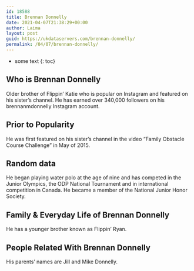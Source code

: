 ```yaml
---
id: 18588
title: Brennan Donnelly
date: 2021-04-07T21:38:29+00:00
author: Laima
layout: post
guid: https://ukdataservers.com/brennan-donnelly/
permalink: /04/07/brennan-donnelly/
---
```


* some text
{: toc}


## Who is Brennan Donnelly
                  
                  
                  
Older brother of Flippin&#8217; Katie who is popular on Instagram and featured on his sister&#8217;s channel. He has earned over 340,000 followers on his brennanmdonnelly Instagram account.
                  
              
            
              
            
                
                
                
## Prior to Popularity
                  
                  
                  
He was first featured on his sister&#8217;s channel in the video &#8220;Family Obstacle Course Challenge&#8221; in May of 2015.
                  
              
            
              
            
                
                
                
## Random data
                  
                  
                  
He began playing water polo at the age of nine and has competed in the Junior Olympics, the ODP National Tournament and in international competition in Canada. He became a member of the National Junior Honor Society.
                  
              
            
              
            
                
                
                
## Family & Everyday Life of Brennan Donnelly
                  
                  
                  
He has a younger brother known as Flippin&#8217; Ryan. 
                  
              
            
              
            
                
                
                
## People Related With Brennan Donnelly
                  
                  
                  
His parents&#8217; names are Jill and Mike Donnelly.
                  
              
            
              
            
                
              
            
              
              
            
            
              
            
          
          
          